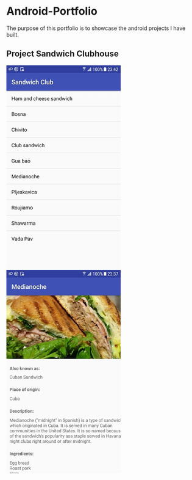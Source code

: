 # Android-Portfolio
The purpose of this portfolio is to showcase the android projects I have built.

## Project Sandwich Clubhouse 

![](images/screenshot-sandwich1-300.jpg)
![](images/screenshot-sandwich-300.jpg)
